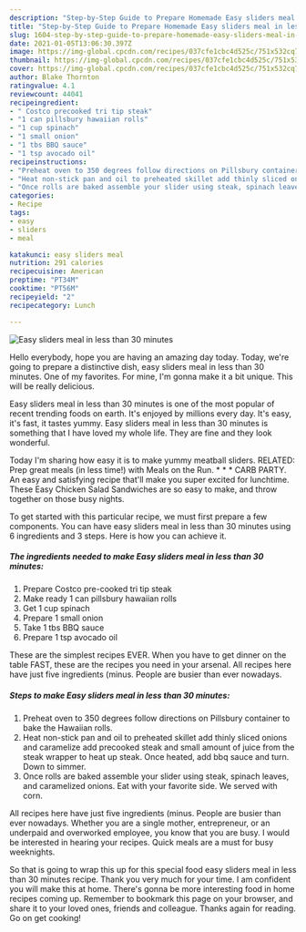 ```yaml
---
description: "Step-by-Step Guide to Prepare Homemade Easy sliders meal in less than 30 minutes"
title: "Step-by-Step Guide to Prepare Homemade Easy sliders meal in less than 30 minutes"
slug: 1604-step-by-step-guide-to-prepare-homemade-easy-sliders-meal-in-less-than-30-minutes
date: 2021-01-05T13:06:30.397Z
image: https://img-global.cpcdn.com/recipes/037cfe1cbc4d525c/751x532cq70/easy-sliders-meal-in-less-than-30-minutes-recipe-main-photo.jpg
thumbnail: https://img-global.cpcdn.com/recipes/037cfe1cbc4d525c/751x532cq70/easy-sliders-meal-in-less-than-30-minutes-recipe-main-photo.jpg
cover: https://img-global.cpcdn.com/recipes/037cfe1cbc4d525c/751x532cq70/easy-sliders-meal-in-less-than-30-minutes-recipe-main-photo.jpg
author: Blake Thornton
ratingvalue: 4.1
reviewcount: 44041
recipeingredient:
- " Costco precooked tri tip steak"
- "1 can pillsbury hawaiian rolls"
- "1 cup spinach"
- "1 small onion"
- "1 tbs BBQ sauce"
- "1 tsp avocado oil"
recipeinstructions:
- "Preheat oven to 350 degrees follow directions on Pillsbury container to bake the Hawaiian rolls."
- "Heat non-stick pan and oil to preheated skillet add thinly sliced onions and caramelize add precooked steak and small amount of juice from the steak wrapper to heat up steak. Once heated, add bbq sauce and turn. Down to simmer."
- "Once rolls are baked assemble your slider using steak, spinach leaves, and caramelized onions. Eat with your favorite side. We served with corn."
categories:
- Recipe
tags:
- easy
- sliders
- meal

katakunci: easy sliders meal 
nutrition: 291 calories
recipecuisine: American
preptime: "PT34M"
cooktime: "PT56M"
recipeyield: "2"
recipecategory: Lunch

---
```



![Easy sliders meal in less than 30 minutes](https://img-global.cpcdn.com/recipes/037cfe1cbc4d525c/751x532cq70/easy-sliders-meal-in-less-than-30-minutes-recipe-main-photo.jpg)

Hello everybody, hope you are having an amazing day today. Today, we're going to prepare a distinctive dish, easy sliders meal in less than 30 minutes. One of my favorites. For mine, I'm gonna make it a bit unique. This will be really delicious.

Easy sliders meal in less than 30 minutes is one of the most popular of recent trending foods on earth. It's enjoyed by millions every day. It's easy, it's fast, it tastes yummy. Easy sliders meal in less than 30 minutes is something that I have loved my whole life. They are fine and they look wonderful.

Today I&#39;m sharing how easy it is to make yummy meatball sliders. RELATED: Prep great meals (in less time!) with Meals on the Run. * * * CARB PARTY. An easy and satisfying recipe that&#39;ll make you super excited for lunchtime. These Easy Chicken Salad Sandwiches are so easy to make, and throw together on those busy nights.


To get started with this particular recipe, we must first prepare a few components. You can have easy sliders meal in less than 30 minutes using 6 ingredients and 3 steps. Here is how you can achieve it.

<!--inarticleads1-->

##### The ingredients needed to make Easy sliders meal in less than 30 minutes:

1. Prepare  Costco pre-cooked tri tip steak
1. Make ready 1 can pillsbury hawaiian rolls
1. Get 1 cup spinach
1. Prepare 1 small onion
1. Take 1 tbs BBQ sauce
1. Prepare 1 tsp avocado oil


These are the simplest recipes EVER. When you have to get dinner on the table FAST, these are the recipes you need in your arsenal. All recipes here have just five ingredients (minus. People are busier than ever nowadays. 

<!--inarticleads2-->

##### Steps to make Easy sliders meal in less than 30 minutes:

1. Preheat oven to 350 degrees follow directions on Pillsbury container to bake the Hawaiian rolls.
1. Heat non-stick pan and oil to preheated skillet add thinly sliced onions and caramelize add precooked steak and small amount of juice from the steak wrapper to heat up steak. Once heated, add bbq sauce and turn. Down to simmer.
1. Once rolls are baked assemble your slider using steak, spinach leaves, and caramelized onions. Eat with your favorite side. We served with corn.


All recipes here have just five ingredients (minus. People are busier than ever nowadays. Whether you are a single mother, entrepreneur, or an underpaid and overworked employee, you know that you are busy. I would be interested in hearing your recipes. Quick meals are a must for busy weeknights. 

So that is going to wrap this up for this special food easy sliders meal in less than 30 minutes recipe. Thank you very much for your time. I am confident you will make this at home. There's gonna be more interesting food in home recipes coming up. Remember to bookmark this page on your browser, and share it to your loved ones, friends and colleague. Thanks again for reading. Go on get cooking!
